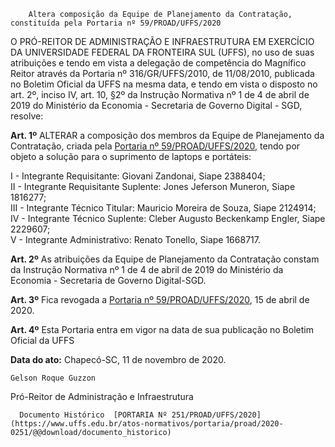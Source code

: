         Altera composição da Equipe de Planejamento da Contratação, constituída pela Portaria nº 59/PROAD/UFFS/2020  

O PRÓ-REITOR DE ADMINISTRAÇÃO E INFRAESTRUTURA EM EXERCÍCIO DA UNIVERSIDADE FEDERAL DA FRONTEIRA SUL (UFFS), no uso de suas atribuições e tendo em vista a delegação de competência do Magnífico Reitor através da Portaria nº 316/GR/UFFS/2010, de 11/08/2010, publicada no Boletim Oficial da UFFS na mesma data, e tendo em vista o disposto no art. 2º, inciso IV, art. 10, §2º da Instrução Normativa nº 1 de 4 de abril de 2019 do Ministério da Economia - Secretaria de Governo Digital - SGD, resolve:

 **Art. 1º** ALTERAR a composição dos membros da Equipe de Planejamento da Contratação, criada pela [Portaria nº 59/PROAD/UFFS/2020](https://www.uffs.edu.br/atos-normativos/portaria/proad/2020-0059), tendo por objeto a solução para o suprimento de laptops e portáteis:

 I - Integrante Requisitante: Giovani Zandonai, Siape 2388404;  
II - Integrante Requisitante Suplente: Jones Jeferson Muneron, Siape 1816277;  
III - Integrante Técnico Titular: Mauricio Moreira de Souza, Siape 2124914;  
IV - Integrante Técnico Suplente: Cleber Augusto Beckenkamp Engler, Siape 2229607;  
V - Integrante Administrativo: Renato Tonello, Siape 1668717.

 **Art. 2º** As atribuições da Equipe de Planejamento da Contratação constam da Instrução Normativa nº 1 de 4 de abril de 2019 do Ministério da Economia - Secretaria de Governo Digital-SGD.

 **Art. 3º** Fica revogada a [Portaria nº 59/PROAD/UFFS/2020](https://www.uffs.edu.br/atos-normativos/portaria/proad/2020-0059), 15 de abril de 2020.

 **Art. 4º** Esta Portaria entra em vigor na data de sua publicação no Boletim Oficial da UFFS

   **Data do ato:** Chapecó-SC, 11 de novembro de 2020.   
 

    Gelson Roque Guzzon   
 Pró-Reitor de Administração e Infraestrutura 

      Documento Histórico  [PORTARIA Nº 251/PROAD/UFFS/2020](https://www.uffs.edu.br/atos-normativos/portaria/proad/2020-0251/@@download/documento_historico)     
      